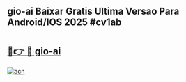 ## gio-ai Baixar Gratis Ultima Versao Para Android/IOS 2025 #cv1ab

# <h2><a href="https://ainizakaria.my?title=gio-ai&ref=20M">🔗👉 🔴 gio-ai</a></h2>

[![acn](https://github.com/user-attachments/assets/0f9c940e-d8b0-45ae-aac7-cd30a18b3e1c)](https://ainizakaria.my?title=gio-ai&ref=20M)

